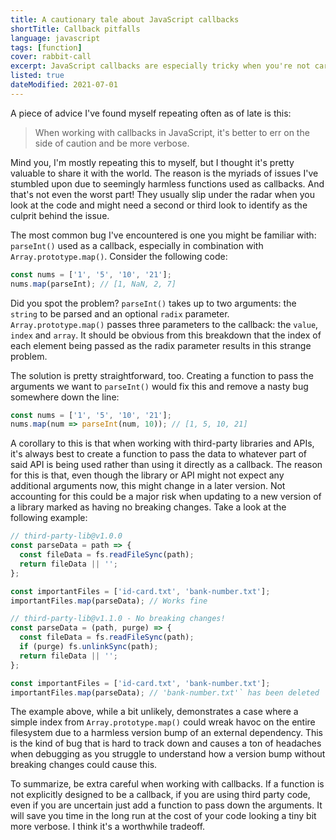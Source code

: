 ```yaml
---
title: A cautionary tale about JavaScript callbacks
shortTitle: Callback pitfalls
language: javascript
tags: [function]
cover: rabbit-call
excerpt: JavaScript callbacks are especially tricky when you're not careful. Take a deeper dive into potential issues and how to avoid them.
listed: true
dateModified: 2021-07-01
---
```


A piece of advice I've found myself repeating often as of late is this:

> When working with callbacks in JavaScript, it's better to err on the side of caution and be more verbose.

Mind you, I'm mostly repeating this to myself, but I thought it's pretty valuable to share it with the world. The reason is the myriads of issues I've stumbled upon due to seemingly harmless functions used as callbacks. And that's not even the worst part! They usually slip under the radar when you look at the code and might need a second or third look to identify as the culprit behind the issue.

The most common bug I've encountered is one you might be familiar with: `parseInt()` used as a callback, especially in combination with `Array.prototype.map()`. Consider the following code:

```js
const nums = ['1', '5', '10', '21'];
nums.map(parseInt); // [1, NaN, 2, 7]
```

Did you spot the problem? `parseInt()` takes up to two arguments: the `string` to be parsed and an optional `radix` parameter. `Array.prototype.map()` passes three parameters to the callback: the `value`, `index` and `array`. It should be obvious from this breakdown that the index of each element being passed as the radix parameter results in this strange problem.

The solution is pretty straightforward, too. Creating a function to pass the arguments we want to `parseInt()` would fix this and remove a nasty bug somewhere down the line:

```js
const nums = ['1', '5', '10', '21'];
nums.map(num => parseInt(num, 10)); // [1, 5, 10, 21]
```

A corollary to this is that when working with third-party libraries and APIs, it's always best to create a function to pass the data to whatever part of said API is being used rather than using it directly as a callback. The reason for this is that, even though the library or API might not expect any additional arguments now, this might change in a later version. Not accounting for this could be a major risk when updating to a new version of a library marked as having no breaking changes. Take a look at the following example:

```js
// third-party-lib@v1.0.0
const parseData = path => {
  const fileData = fs.readFileSync(path);
  return fileData || '';
};

const importantFiles = ['id-card.txt', 'bank-number.txt'];
importantFiles.map(parseData); // Works fine

// third-party-lib@v1.1.0 - No breaking changes!
const parseData = (path, purge) => {
  const fileData = fs.readFileSync(path);
  if (purge) fs.unlinkSync(path);
  return fileData || '';
};

const importantFiles = ['id-card.txt', 'bank-number.txt'];
importantFiles.map(parseData); // 'bank-number.txt'` has been deleted
```

The example above, while a bit unlikely, demonstrates a case where a simple index from `Array.prototype.map()` could wreak havoc on the entire filesystem due to a harmless version bump of an external dependency. This is the kind of bug that is hard to track down and causes a ton of headaches when debugging as you struggle to understand how a version bump without breaking changes could cause this.

To summarize, be extra careful when working with callbacks. If a function is not explicitly designed to be a callback, if you are using third party code, even if you are uncertain just add a function to pass down the arguments. It will save you time in the long run at the cost of your code looking a tiny bit more verbose. I think it's a worthwhile tradeoff.
